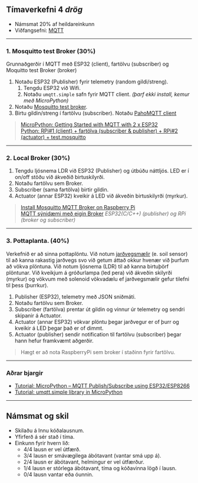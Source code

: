 ## Tímaverkefni 4 _drög_

- Námsmat 20% af heildareinkunn
- Viðfangsefni: [MQTT](https://github.com/VESM3/IOT/wiki/MQTT)

---

### 1. Mosquitto test Broker (30%) 
Grunnaðgerðir í MQTT með ESP32 (client), fartölvu (subscriber) og Moquitto test Broker (broker)

1. Notaðu ESP32 (Publisher) fyrir telemetry (random gildi/streng). 
   1. Tengdu ESP32 við Wifi.
   1. Notaðu `umqtt.simple` safn fyrir MQTT client. _(þarf ekki install, kemur með MicroPython)_
1. Notaðu [Mosquitto test broker](https://test.mosquitto.org/).
1. Birtu gildin/streng í fartölvu (subscriber). Notaðu [PahoMQTT client](https://github.com/VESM3/IOT/blob/main/Efni/MQTT/PahoMQTTClient.md)

> [MicroPython: Getting Started with MQTT with 2 x ESP32](https://randomnerdtutorials.com/micropython-mqtt-esp32-esp8266/) <br>
> [Python: RPi#1 (client) + fartölva (subscriber & publisher) + RPi#2 (actuator) + test.mosquitto](https://github.com/VESM3/IOT/tree/main/Efni/MQTT/RPI)


---

### 2. Local Broker (30%)
1. Tengdu ljósnema LDR við ESP32 (Publisher) og útbúðu náttljós. LED er í on/off stöðu við ákveðið birtuskilyrði.  
1. Notaðu fartölvu sem Broker.
1. Subscriber (sama fartölva) birtir gildin. 
1. Actuator (annar ESP32) kveikir á LED við ákveðin birtuskilyrði (myrkur).

> [Install Mosquitto MQTT Broker on Raspberry Pi](https://randomnerdtutorials.com/how-to-install-mosquitto-broker-on-raspberry-pi/) <br>
> [MQTT sýnidæmi með eigin Broker](https://github.com/VESM3/IOT/blob/main/Efni/MQTT/MQTTBroker.md) _ESP32(C/C++) (publisher) og RPi (broker og subscriber)_

---

### 3. Pottaplanta. (40%)

Verkefnið er að sinna pottaplöntu. Við notum [jarðvegsmælir](https://github.com/VESM3/IOT/blob/main/Efni/soilsensor.md) (e. soil sensor) til að kanna rakastig jarðvegs svo við getum áttað okkur hvenær við þurfum að vökva plöntuna. Við notum ljósnema (LDR) til að kanna birtuþörf plöntunar. Við kveikjum á gróðurlampa (led pera) við ákveðin skilyrði (myrkur) og vökvum með solenoid vökvadælu ef jarðvegsmælir gefur tilefni til þess (þurrkur). 

1. Publisher (ESP32), telemetry með JSON sniðmáti.
1. Notaðu fartölvu sem Broker.
1. Subscriber (fartölva) prentar út gildin og vinnur úr telemetry og sendri skipanir á Actuator.
1. Actuator (annar ESP32) vökvar plöntu þegar jarðvegur er of þurr og kveikir á LED þegar það er of dimmt. 
1. Actuator (publisher) sendir notification til fartölvu (subscriber) þegar hann hefur framkvæmt aðgerðir.

> Hægt er að nota RaspberryPi sem broker í staðinn fyrir fartölvu.

<!--
https://github.com/microsoft/IoT-For-Beginners/blob/main/2-farm/lessons/3-automated-plant-watering/README.md
-->

---

### Aðrar bjargir

- [Tutorial: MicroPython – MQTT Publish/Subscribe using ESP32/ESP8266](https://www.donskytech.com/micropython-mqtt-esp32-esp8266/)
- [Tutorial: umqtt.simple library in MicroPython](https://www.donskytech.com/umqtt-simple-micropython-tutorial/)

<!-- 
- [Run Your Cloud MQTT Mosquitto Broker (access from anywhere using Digital Ocean)](https://randomnerdtutorials.com/cloud-mqtt-mosquitto-broker-access-anywhere-digital-ocean/) 
-->

---

## Námsmat og skil

- Skilaðu á Innu kóðalausnum.
- Yfirferð á sér stað í tíma. 
- Einkunn fyrir hvern lið: 
    - 4/4 lausn er vel útfærð.
    - 3/4 lausn er smávægilega ábótavant (vantar smá upp á).
    - 2/4 lausn er ábótavant, helmingur er vel útfærður.
    - 1/4 lausn er stórlega ábótavant, tíma og kóðavinna lögð í lausn.
    - 0/4 lausn vantar eða óunnin.

<!--
Pælingar:
- [ ] hætta að nota Mosquitto test Broker?.
- [ ] Setja upp local Broker með fartölvu og sleppa Rpi?.
-->
